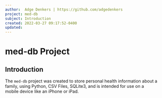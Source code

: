 ```yaml
---
author:  Adge Denkers | https://github.com/adgedenkers
project: med-db
subject: Introduction
created: 2022-03-27 09:17:52-0400
updated:
---
```


# med-db Project

## Introduction

The `med-db` project was created to store personal health information about a family, using Python, CSV Files, SQLite3, and is intended for use on a mobile device like an iPhone or iPad.